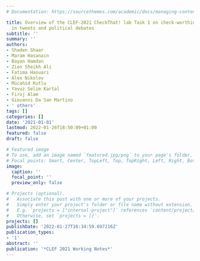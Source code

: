 ```yaml
---
# Documentation: https://sourcethemes.com/academic/docs/managing-content/

title: Overview of the CLEF-2021 CheckThat! lab Task 1 on check-worthiness estimation
  in tweets and political debates
subtitle: ''
summary: ''
authors:
- Shaden Shaar
- Maram Hasanain
- Bayan Hamdan
- Zien Sheikh Ali
- Fatima Haouari
- Alex Nikolov
- Mücahid Kutlu
- Yavuz Selim Kartal
- Firoj Alam
- Giovanni Da San Martino
- ' others'
tags: []
categories: []
date: '2021-01-01'
lastmod: 2022-01-26T18:50:09+01:00
featured: false
draft: false

# Featured image
# To use, add an image named `featured.jpg/png` to your page's folder.
# Focal points: Smart, Center, TopLeft, Top, TopRight, Left, Right, BottomLeft, Bottom, BottomRight.
image:
  caption: ''
  focal_point: ''
  preview_only: false

# Projects (optional).
#   Associate this post with one or more of your projects.
#   Simply enter your project's folder or file name without extension.
#   E.g. `projects = ["internal-project"]` references `content/project/deep-learning/index.md`.
#   Otherwise, set `projects = []`.
projects: []
publishDate: '2022-01-27T16:34:59.697216Z'
publication_types:
- '1'
abstract: ''
publication: '*CLEF 2021 Working Notes*'
---
```

